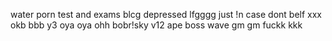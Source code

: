 water
porn
test and exams
blcg
depressed
lfgggg
just !n case 
dont belf
xxx
okb bbb
y3
oya oya ohh
bobr!sky
v12
ape
boss
wave
gm gm
fuckk
kkk
